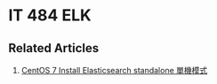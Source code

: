 # IT 484 ELK

## Related Articles
1. [CentOS 7 Install Elasticsearch standalone 單機模式](https://www.ruoxue.org/it-484-centos-7-install-elasticsearch-standalone/)

